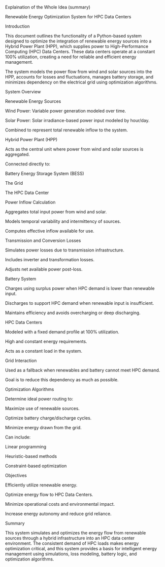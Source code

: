 Explaination of the Whole Idea (summary)


Renewable Energy Optimization System for HPC Data Centers

Introduction

This document outlines the functionality of a Python-based system designed to optimize the integration of renewable energy sources into a Hybrid Power Plant (HPP), which supplies power to High-Performance Computing (HPC) Data Centers. These data centers operate at a constant 100% utilization, creating a need for reliable and efficient energy management.

The system models the power flow from wind and solar sources into the HPP, accounts for losses and fluctuations, manages battery storage, and minimizes dependency on the electrical grid using optimization algorithms.

System Overview

Renewable Energy Sources

Wind Power: Variable power generation modeled over time.

Solar Power: Solar irradiance-based power input modeled by hour/day.

Combined to represent total renewable inflow to the system.

Hybrid Power Plant (HPP)

Acts as the central unit where power from wind and solar sources is aggregated.

Connected directly to:

Battery Energy Storage System (BESS)

The Grid

The HPC Data Center

Power Inflow Calculation

Aggregates total input power from wind and solar.

Models temporal variability and intermittency of sources.

Computes effective inflow available for use.

Transmission and Conversion Losses

Simulates power losses due to transmission infrastructure.

Includes inverter and transformation losses.

Adjusts net available power post-loss.

Battery System

Charges using surplus power when HPC demand is lower than renewable input.

Discharges to support HPC demand when renewable input is insufficient.

Maintains efficiency and avoids overcharging or deep discharging.

HPC Data Centers

Modeled with a fixed demand profile at 100% utilization.

High and constant energy requirements.

Acts as a constant load in the system.

Grid Interaction

Used as a fallback when renewables and battery cannot meet HPC demand.

Goal is to reduce this dependency as much as possible.

Optimization Algorithms

Determine ideal power routing to:

Maximize use of renewable sources.

Optimize battery charge/discharge cycles.

Minimize energy drawn from the grid.

Can include:

Linear programming

Heuristic-based methods

Constraint-based optimization

Objectives

Efficiently utilize renewable energy.

Optimize energy flow to HPC Data Centers.

Minimize operational costs and environmental impact.

Increase energy autonomy and reduce grid reliance.

Summary

This system simulates and optimizes the energy flow from renewable sources through a hybrid infrastructure into an HPC data center environment. The consistent demand of HPC loads makes energy optimization critical, and this system provides a basis for intelligent energy management using simulations, loss modeling, battery logic, and optimization algorithms.

